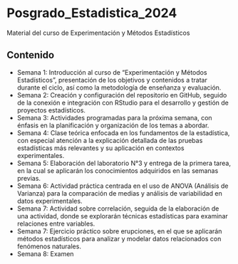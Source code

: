 # Posgrado_Estadistica_2024
Material del curso de Experimentación y Métodos Estadísticos 
## Contenido 
+ Semana 1: Introducción al curso de “Experimentación y Métodos Estadísticos”, presentación de los objetivos y contenidos a tratar durante el ciclo, así como la metodología de enseñanza y evaluación.
+ Semana 2: Creación y configuración del repositorio en GitHub, seguido de la conexión e integración con RStudio para el desarrollo y gestión de proyectos estadísticos.
+ Semana 3: Actividades programadas para la próxima semana, con énfasis en la planificación y organización de los temas a abordar.
+ Semana 4: Clase teórica enfocada en los fundamentos de la estadística, con especial atención a la explicación detallada de las pruebas estadísticas más relevantes y su aplicación en contextos experimentales.
+ Semana 5: Elaboración del laboratorio N°3 y entrega de la primera tarea, en la cual se aplicarán los conocimientos adquiridos en las semanas previas.
+ Semana 6: Actividad práctica centrada en el uso de ANOVA (Análisis de Varianza) para la comparación de medias y análisis de variabilidad en datos experimentales.
+ Semana 7: Actividad sobre correlación, seguida de la elaboración de una actividad, donde se explorarán técnicas estadísticas para examinar relaciones entre variables.
+ Semana 7: Ejercicio práctico sobre erupciones, en el que se aplicarán métodos estadísticos para analizar y modelar datos relacionados con fenómenos naturales.
+ Semana 8: Examen
